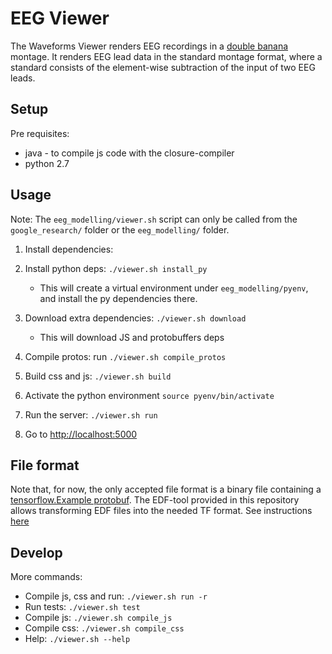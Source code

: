 # EEG Viewer

The Waveforms Viewer renders EEG recordings in a
[double banana](http://eegatlas-online.com/index.php/en/montages/bipolar/double-banana)
montage. It renders EEG lead data in the standard montage format, where a
standard consists of the element-wise subtraction of the input of two EEG leads.

## Setup

Pre requisites:

*   java - to compile js code with the closure-compiler
*   python 2.7


## Usage

Note: The `eeg_modelling/viewer.sh` script can only be called from
the `google_research/` folder or the `eeg_modelling/` folder.

1. Install dependencies:
  1. Install python deps: `./viewer.sh install_py`
     - This will create a virtual environment under `eeg_modelling/pyenv`,
       and install the py dependencies there.
  1. Download extra dependencies: `./viewer.sh download`
     - This will download JS and protobuffers deps
  1. Compile protos: run `./viewer.sh compile_protos`

1.  Build css and js: `./viewer.sh build`
1.  Activate the python environment `source pyenv/bin/activate`
1.  Run the server: `./viewer.sh run`
1.  Go to [http://localhost:5000](http://localhost:5000)


## File format

Note that, for now, the only accepted file format is a binary file containing a
[tensorflow.Example protobuf](https://www.tensorflow.org/versions/r1.15/api_docs/python/tf/train/Example).
The EDF-tool provided in this repository allows transforming EDF files into the
needed TF format. See instructions [here](../edf/README.md)



## Develop

More commands:

*   Compile js, css and run: `./viewer.sh run -r`
*   Run tests: `./viewer.sh test`
*   Compile js: `./viewer.sh compile_js`
*   Compile css: `./viewer.sh compile_css`
*   Help: `./viewer.sh --help`
